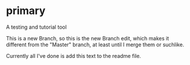 # primary
A testing and tutorial tool

This is a new Branch, so this is the new Branch edit, which makes it different from the "Master" branch, at least until I merge them or suchlike.

Currently all I've done is add this text to the readme file. 
